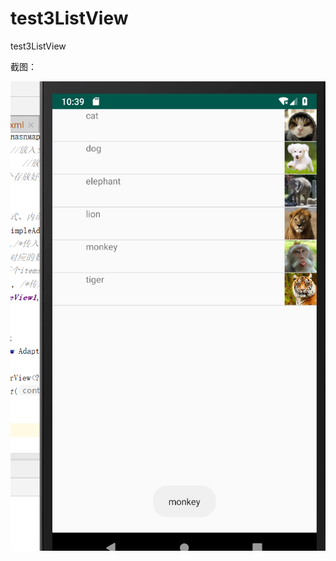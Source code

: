 # test3ListView
test3ListView   



截图：  


![Image](https://github.com/fjnu-zexin/test1/blob/master/img/t3p1.png)
